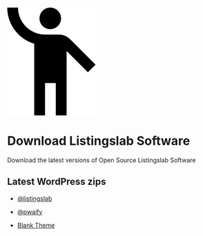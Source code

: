 ![logo](./media/logo.svg)
# Download Listingslab Software

Download the latest versions of Open Source Listingslab Software

## Latest WordPress zips

- [@listingslab](https://github.com/listingslab-software/listingslab-download/raw/master/wordpress/plugins/listingslab.zip)

- [@pwaify](https://github.com/listingslab-software/listingslab-download/raw/master/wordpress/plugins/pwaify.zip)

- [Blank Theme](https://github.com/listingslab-software/listingslab-download/raw/master/wordpress/themes/blank-theme.zip)